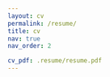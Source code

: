 ```yaml
---
layout: cv
permalink: /resume/
title: cv
nav: true
nav_order: 2

cv_pdf: .resume/resume.pdf
---
```

